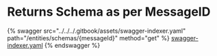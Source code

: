 # Returns Schema as per MessageID

{% swagger src="../../../.gitbook/assets/swagger-indexer.yaml" path="/entities/schemas/{messageId}" method="get" %}
[swagger-indexer.yaml](../../../.gitbook/assets/swagger-indexer.yaml)
{% endswagger %}

